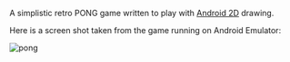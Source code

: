 A simplistic retro PONG game written to play with [Android 2D](http://developer.android.com/guide/topics/graphics/2d-graphics.html) drawing.

Here is a screen shot taken from the game running on Android Emulator:

![pong](https://github.com/catalinc/pong-android/raw/master/pong.png)
